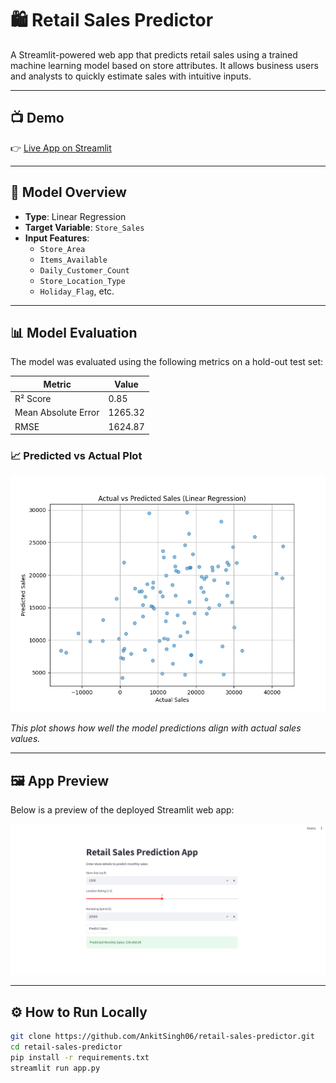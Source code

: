 # 🛍️ Retail Sales Predictor

A Streamlit-powered web app that predicts retail sales using a trained machine learning model based on store attributes. It allows business users and analysts to quickly estimate sales with intuitive inputs.

---

## 📺 Demo

👉 [Live App on Streamlit](https://retail-sales-predictor-akfxck5hpg4wdpn3shexnn.streamlit.app/#retail-sales-prediction-app)  

---

## 🧠 Model Overview

- **Type**: Linear Regression
- **Target Variable**: `Store_Sales`
- **Input Features**:
  - `Store_Area`
  - `Items_Available`
  - `Daily_Customer_Count`
  - `Store_Location_Type`
  - `Holiday_Flag`, etc.

---

## 📊 Model Evaluation

The model was evaluated using the following metrics on a hold-out test set:

| Metric              | Value        |
|---------------------|--------------|
| R² Score            | 0.85         |
| Mean Absolute Error | 1265.32      |
| RMSE                | 1624.87      |

### 📈 Predicted vs Actual Plot

![Predicted vs Actual](Predicted_vs_Actual.png)

*This plot shows how well the model predictions align with actual sales values.*

---

## 🖼️ App Preview

Below is a preview of the deployed Streamlit web app:

![App Screenshot](retail_sales_prediction.png)

---

## ⚙️ How to Run Locally

```bash
git clone https://github.com/AnkitSingh06/retail-sales-predictor.git
cd retail-sales-predictor
pip install -r requirements.txt
streamlit run app.py

